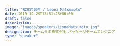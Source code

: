 ```yaml
---
title: "松本玲音奈 / Leona Matsumoto"
date: 2019-12-29T13:51:25+06:00
draft: false
description:
image: "images/speakers/LeonaMatsumoto.jpg"
designation: チームラボ株式会社 パッケージチームエンジニア
type: "speaker"
---
```

